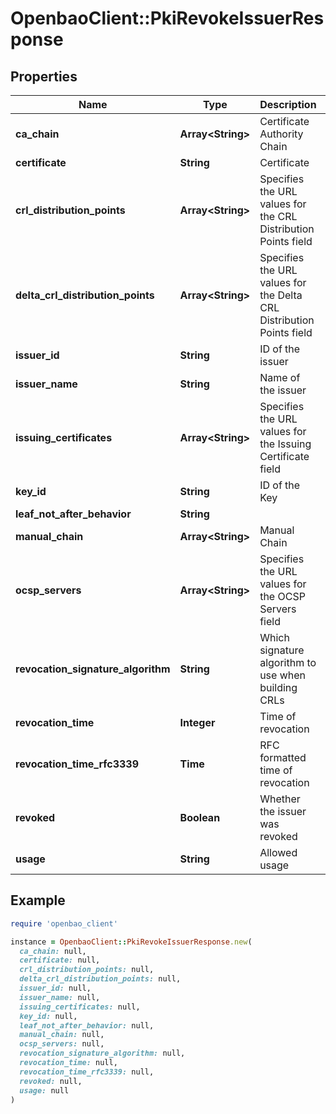 # OpenbaoClient::PkiRevokeIssuerResponse

## Properties

| Name | Type | Description | Notes |
| ---- | ---- | ----------- | ----- |
| **ca_chain** | **Array&lt;String&gt;** | Certificate Authority Chain | [optional] |
| **certificate** | **String** | Certificate | [optional] |
| **crl_distribution_points** | **Array&lt;String&gt;** | Specifies the URL values for the CRL Distribution Points field | [optional] |
| **delta_crl_distribution_points** | **Array&lt;String&gt;** | Specifies the URL values for the Delta CRL Distribution Points field | [optional] |
| **issuer_id** | **String** | ID of the issuer | [optional] |
| **issuer_name** | **String** | Name of the issuer | [optional] |
| **issuing_certificates** | **Array&lt;String&gt;** | Specifies the URL values for the Issuing Certificate field | [optional] |
| **key_id** | **String** | ID of the Key | [optional] |
| **leaf_not_after_behavior** | **String** |  | [optional] |
| **manual_chain** | **Array&lt;String&gt;** | Manual Chain | [optional] |
| **ocsp_servers** | **Array&lt;String&gt;** | Specifies the URL values for the OCSP Servers field | [optional] |
| **revocation_signature_algorithm** | **String** | Which signature algorithm to use when building CRLs | [optional] |
| **revocation_time** | **Integer** | Time of revocation | [optional] |
| **revocation_time_rfc3339** | **Time** | RFC formatted time of revocation | [optional] |
| **revoked** | **Boolean** | Whether the issuer was revoked | [optional] |
| **usage** | **String** | Allowed usage | [optional] |

## Example

```ruby
require 'openbao_client'

instance = OpenbaoClient::PkiRevokeIssuerResponse.new(
  ca_chain: null,
  certificate: null,
  crl_distribution_points: null,
  delta_crl_distribution_points: null,
  issuer_id: null,
  issuer_name: null,
  issuing_certificates: null,
  key_id: null,
  leaf_not_after_behavior: null,
  manual_chain: null,
  ocsp_servers: null,
  revocation_signature_algorithm: null,
  revocation_time: null,
  revocation_time_rfc3339: null,
  revoked: null,
  usage: null
)
```

